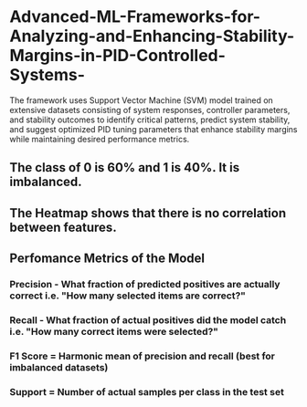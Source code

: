 # Advanced-ML-Frameworks-for-Analyzing-and-Enhancing-Stability-Margins-in-PID-Controlled-Systems-
The framework uses Support Vector Machine (SVM) model trained on extensive datasets consisting of system  responses, controller parameters, and stability outcomes to identify  critical patterns, predict system stability, and suggest optimized PID tuning parameters that enhance  stability margins while maintaining desired performance metrics.

## The class of 0 is 60% and 1 is 40%. It is imbalanced.
## The Heatmap shows that there is no correlation between features.
## Perfomance Metrics of the Model
### Precision - What fraction of predicted positives are actually correct i.e. "How many selected items are correct?"
### Recall - What fraction of actual positives did the model catch i.e. "How many correct items were selected?"
### F1 Score = Harmonic mean of precision and recall (best for imbalanced datasets)
### Support = Number of actual samples per class in the test set
